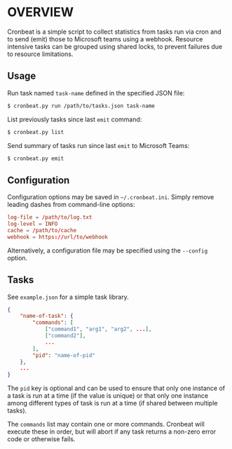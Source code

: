 # OVERVIEW

Cronbeat is a simple script to collect statistics from tasks run via cron and to send (emit) those to Microsoft teams using a webhook. Resource intensive tasks can be grouped using shared locks, to prevent failures due to resource limitations.

## Usage

Run task named `task-name` defined in the specified JSON file:

``` bash
$ cronbeat.py run /path/to/tasks.json task-name
```

List previously tasks since last `emit` command:

``` bash
$ cronbeat.py list
```

Send summary of tasks run since last `emit` to Microsoft Teams:

``` bash
$ cronbeat.py emit
```

## Configuration

Configuration options may be saved in `~/.cronbeat.ini`. Simply remove leading dashes from command-line options:

``` toml
log-file = /path/to/log.txt
log-level = INFO
cache = /path/to/cache
webhook = https://url/to/webhook
```

Alternatively, a configuration file may be specified using the `--config` option.


## Tasks

See `example.json` for a simple task library.

``` json
{
    "name-of-task": {
        "commands": [
            ["command1", "arg1", "arg2", ...],
            ["command2"],
            ...
        ],
        "pid": "name-of-pid"
    },
    ...
}
```

The `pid` key is optional and can be used to ensure that only one instance of a task is run at a time (if the value is unique) or that only one instance among different types of task is run at a time (if shared between multiple tasks).

The `commands` list may contain one or more commands. Cronbeat will execute these in order, but will abort if any task returns a non-zero error code or otherwise fails.
